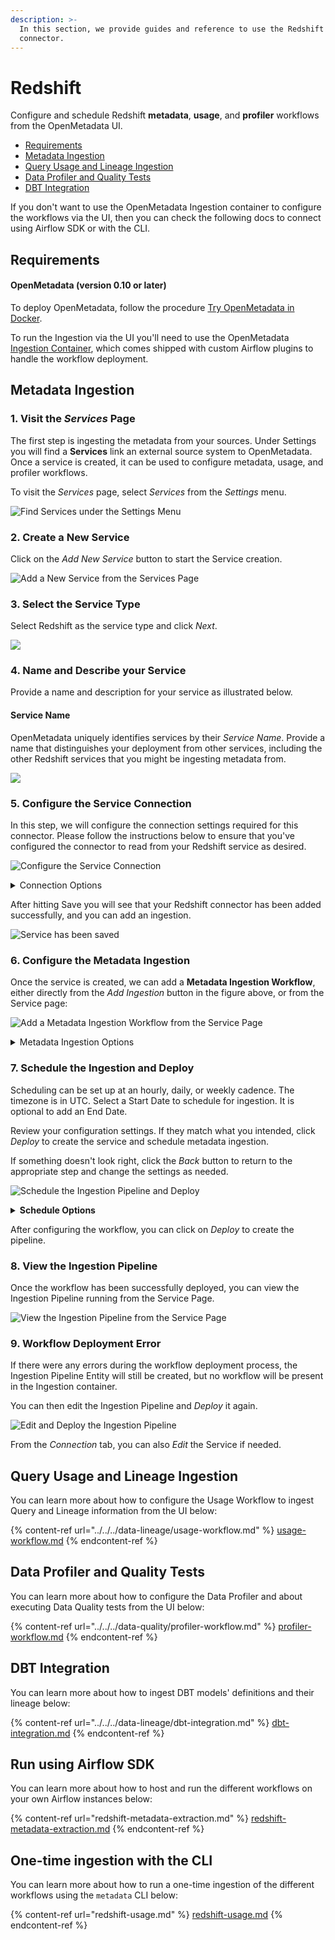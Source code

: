 ```yaml
---
description: >-
  In this section, we provide guides and reference to use the Redshift
  connector.
---
```


# Redshift

Configure and schedule Redshift **metadata**, **usage**, and **profiler** workflows from the OpenMetadata UI.

* [Requirements](./#requirements)
* [Metadata Ingestion](./#metadata-ingestion)
* [Query Usage and Lineage Ingestion](./#query-usage-and-lineage-ingestion)
* [Data Profiler and Quality Tests](./#data-profiler-and-quality-tests)
* [DBT Integration](./#dbt-integration)

If you don't want to use the OpenMetadata Ingestion container to configure the workflows via the UI, then you can check the following docs to connect using Airflow SDK or with the CLI.

## Requirements

#### **OpenMetadata (version 0.10 or later)**

To deploy OpenMetadata, follow the procedure [Try OpenMetadata in Docker](../../../overview/run-openmetadata/).

To run the Ingestion via the UI you'll need to use the OpenMetadata [Ingestion Container](https://hub.docker.com/r/openmetadata/ingestion), which comes shipped with custom Airflow plugins to handle the workflow deployment.

## Metadata Ingestion

### 1. Visit the _Services_ Page

The first step is ingesting the metadata from your sources. Under Settings you will find a **Services** link an external source system to OpenMetadata. Once a service is created, it can be used to configure metadata, usage, and profiler workflows.

To visit the _Services_ page, select _Services_ from the _Settings_ menu.&#x20;

![Find Services under the Settings Menu](<../../../.gitbook/assets/image (5) (1) (1).png>)

### 2. Create a New Service

Click on the _Add New Service_ button to start the Service creation.

![Add a New Service from the Services Page](<../../../.gitbook/assets/image (44) (2).png>)

### 3. Select the Service Type

Select Redshift as the service type and click _Next_.

![](../../../.gitbook/assets/redshift-create-service.jpg)

### 4. Name and Describe your Service

Provide a name and description for your service as illustrated below.

#### Service Name

OpenMetadata uniquely identifies services by their _Service Name_. Provide a name that distinguishes your deployment from other services, including the other Redshift services that you might be ingesting metadata from.



![](../../../.gitbook/assets/create-service.jpg)

### 5. Configure the Service Connection

In this step, we will configure the connection settings required for this connector. Please follow the instructions below to ensure that you've configured the connector to read from your Redshift service as desired.

![Configure the Service Connection](../../../.gitbook/assets/redshift-connection.jpg)

<details>

<summary>Connection Options</summary>

#### Host and Port

This is the Redshift APIs URL.

#### Username&#x20;

Specify the User to connect to Redshift. It should have enough privileges to read all the metadata.

#### Password (Optional)

This is the password for connecting to Redshift.&#x20;

#### Database (Optional)

The database of the data source is an optional parameter, if you would like to restrict the metadata reading to a single database. If left blank, OpenMetadata ingestion attempts to scan all the databases.

#### Connection Options (Optional)

Enter the details for any additional connection options that can be sent to Redshift during the connection. These details must be added as Key-Value pairs.

#### Connection Arguments (Optional)

Enter the details for any additional connection arguments such as security or protocol configs that can be sent to Redshift during the connection. These details must be added as Key-Value pairs.

Here is where we can configure the SSL options. The key should be `sslmode` and accepts the following values:

* `verify-ca`: The Redshift connector will verify that the server is trustworthy by checking the certificate chain up to a trusted certificate authority (CA).
* `verify-full`: The Redshift connector will also verify that the server hostname matches its certificate. The SSL connection will fail if the server certificate cannot be verified. `verify-full` is recommended in most security-sensitive environments.
* `require`: If a root CA file exists, the behavior of `sslmode=require` will be the same as that of `verify-ca`, meaning the server certificate is validated against the CA. Relying on this behavior is discouraged, and applications that need certificate validation should always use `verify-ca` or `verify-full`.&#x20;

In `verify-full` mode, the cn (Common Name) attribute of the certificate is matched against the hostname. If the cn attribute starts with an asterisk (\*), it will be treated as a wildcard, and will match all characters except a dot (.). This means the certificate will not match subdomains. If the connection is made using an IP address instead of a hostname, the IP address will be matched (without doing any DNS lookups).

You can find more information in the AWS [docs](https://docs.aws.amazon.com/redshift/latest/mgmt/connecting-ssl-support.html).

</details>

After hitting Save you will see that your Redshift connector has been added successfully, and you can add an ingestion.

![Service has been saved](<../../../.gitbook/assets/image (17) (3).png>)

### 6. Configure the Metadata Ingestion

Once the service is created, we can add a **Metadata Ingestion Workflow**, either directly from the _Add Ingestion_ button in the figure above, or from the Service page:

![Add a Metadata Ingestion Workflow from the Service Page](<../../../.gitbook/assets/image (39) (2).png>)

<details>

<summary>Metadata Ingestion Options</summary>

#### Include (Table Filter Pattern)

Use table filter patterns to control whether or not to include tables as part of metadata ingestion and data profiling.

Explicitly include tables by adding a list of comma-separated regular expressions to the _Include_ field. OpenMetadata will include all tables with names matching one or more of the supplied regular expressions. All other tables will be excluded. See the figure above for an example.

#### Exclude (Table Filter Pattern)

Explicitly exclude tables by adding a list of comma-separated regular expressions to the _Exclude_ field. OpenMetadata will exclude all tables with names matching one or more of the supplied regular expressions. All other tables will be included. See the figure above for an example.

#### Include (Schema Filter Pattern)

Use schema filter patterns to control whether or not to include schemas as part of metadata ingestion and data profiling.

Explicitly include schemas by adding a list of comma-separated regular expressions to the _Include_ field. OpenMetadata will include all schemas with names matching one or more of the supplied regular expressions. All other schemas will be excluded.

#### Exclude (Schema Filter Pattern)

Explicitly exclude schemas by adding a list of comma-separated regular expressions to the _Exclude_ field. OpenMetadata will exclude all schemas with names matching one or more of the supplied regular expressions. All other schemas will be included.

**Include views (toggle)**

Set the _Include views to_ toggle to the on position to control whether or not to include views as part of metadata ingestion and data profiling.

Explicitly include views by adding the following key-value pair in the `source.config` field of your configuration file.

**Enable data profiler (toggle)**

The data profiler ingests usage information for tables. This enables you to assess the frequency of use, reliability, and other details.

When enabled, the data profiler will run as part of metadata ingestion. Running the data profiler increases the amount of time it takes for metadata ingestion but provides the benefits mentioned above.

Set the _Enable data profiler_ toggle to the on position to enable the data profiler.

**Ingest sample data (toggle)**

Set the _Ingest sample data to_ toggle to the on position to control whether or not to generate sample data to include in table views in the OpenMetadata user interface.

</details>

### 7. Schedule the Ingestion and Deploy

Scheduling can be set up at an hourly, daily, or weekly cadence. The timezone is in UTC. Select a Start Date to schedule for ingestion. It is optional to add an End Date.

Review your configuration settings. If they match what you intended, click _Deploy_ to create the service and schedule metadata ingestion.

If something doesn't look right, click the _Back_ button to return to the appropriate step and change the settings as needed.

![Schedule the Ingestion Pipeline and Deploy](<../../../.gitbook/assets/image (21) (1).png>)

<details>

<summary><strong>Schedule Options</strong></summary>

**Every**

Use the _Every_ drop-down menu to select the interval at which you want to ingest metadata. Your options are as follows:

* _Hour_: Ingest metadata once per hour
* _Day_: Ingest metadata once per day
* _Week_: Ingest metadata once per week

**Day**

The _Day_ selector is only active when ingesting metadata once per week. Use the _Day_ selector to set the day of the week on which to ingest metadata.

**Minute**

The _Minute_ dropdown is only active when ingesting metadata once per hour. Use the _Minute_ drop-down menu to select the minute of the hour at which to begin ingesting metadata.

**Time**

The _Time_ drop-down menus are active when ingesting metadata either once per day or once per week. Use the time drop-downs to select the time of day at which to begin ingesting metadata.

**Start date (UTC)**

Use the _Start date_ selector to choose the date at which to begin ingesting metadata according to the defined schedule.

**End date (UTC)**

Use the _End date_ selector to choose the date at which to stop ingesting metadata according to the defined schedule. If no end date is set, metadata ingestion will continue according to the defined schedule indefinitely.

</details>

After configuring the workflow, you can click on _Deploy_ to create the pipeline.

### 8. View the Ingestion Pipeline

Once the workflow has been successfully deployed, you can view the Ingestion Pipeline running from the Service Page.

![View the Ingestion Pipeline from the Service Page](<../../../.gitbook/assets/image (43) (2).png>)

### 9. Workflow Deployment Error

If there were any errors during the workflow deployment process, the Ingestion Pipeline Entity will still be created, but no workflow will be present in the Ingestion container.

You can then edit the Ingestion Pipeline and _Deploy_ it again.

![Edit and Deploy the Ingestion Pipeline](<../../../.gitbook/assets/image (8) (2).png>)

From the _Connection_ tab, you can also _Edit_ the Service if needed.

## Query Usage and Lineage Ingestion

You can learn more about how to configure the Usage Workflow to ingest Query and Lineage information from the UI below:

{% content-ref url="../../../data-lineage/usage-workflow.md" %}
[usage-workflow.md](../../../data-lineage/usage-workflow.md)
{% endcontent-ref %}

## Data Profiler and Quality Tests

You can learn more about how to configure the Data Profiler and about executing Data Quality tests from the UI below:

{% content-ref url="../../../data-quality/profiler-workflow.md" %}
[profiler-workflow.md](../../../data-quality/profiler-workflow.md)
{% endcontent-ref %}

## DBT Integration

You can learn more about how to ingest DBT models' definitions and their lineage below:

{% content-ref url="../../../data-lineage/dbt-integration.md" %}
[dbt-integration.md](../../../data-lineage/dbt-integration.md)
{% endcontent-ref %}

## Run using Airflow SDK

You can learn more about how to host and run the different workflows on your own Airflow instances below:

{% content-ref url="redshift-metadata-extraction.md" %}
[redshift-metadata-extraction.md](redshift-metadata-extraction.md)
{% endcontent-ref %}

## One-time ingestion with the CLI

You can learn more about how to run a one-time ingestion of the different workflows using the `metadata` CLI below:

{% content-ref url="redshift-usage.md" %}
[redshift-usage.md](redshift-usage.md)
{% endcontent-ref %}
